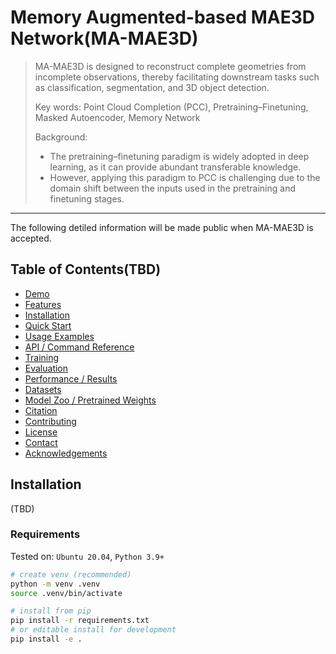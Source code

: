 # Memory Augmented-based MAE3D Network(MA-MAE3D)
> MA-MAE3D is designed to reconstruct complete geometries from incomplete observations, thereby facilitating downstream tasks such as classification, segmentation, and 3D object detection.
> 
> Key words:   Point Cloud Completion (PCC), Pretraining–Finetuning, Masked Autoencoder, Memory Network
> 
> Background:
> - The pretraining–finetuning paradigm is widely adopted in deep learning, as it can provide abundant transferable knowledge.
> - However, applying this paradigm to PCC is challenging due to the domain shift between the inputs used in the pretraining and finetuning stages. 

---
The following detiled information will be made public when MA-MAE3D is accepted.

## Table of Contents(TBD)
- [Demo](#demo)
- [Features](#features)
- [Installation](#installation)
- [Quick Start](#quick-start)
- [Usage Examples](#usage-examples)
- [API / Command Reference](#api--command-reference)
- [Training](#training)
- [Evaluation](#evaluation)
- [Performance / Results](#performance--results)
- [Datasets](#datasets)
- [Model Zoo / Pretrained Weights](#model-zoo--pretrained-weights)
- [Citation](#citation)
- [Contributing](#contributing)
- [License](#license)
- [Contact](#contact)
- [Acknowledgements](#acknowledgements)


## Installation
(TBD)
### Requirements
Tested on: `Ubuntu 20.04`, `Python 3.9+`

```bash
# create venv (recommended)
python -m venv .venv
source .venv/bin/activate

# install from pip
pip install -r requirements.txt
# or editable install for development
pip install -e .
